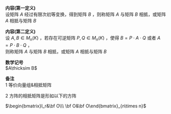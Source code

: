 **内容(第一定义)**  
设矩阵 $A$ 经过有限次初等变换，得到矩阵 $B$ ，则称矩阵 $A$ 与矩阵 $B$ 相抵，或矩阵 $A$ 相抵与矩阵 $B$  
  
**内容(第二定义)**  
设 $A,B\in M_n(K)$ ，若存在可逆矩阵 $P,Q\in M_n(K)$ ，使得 $B=P\cdot A\cdot Q$ 或者 $A=P\cdot B\cdot Q$ ，  
则称矩阵 $A$ 与矩阵 $B$ 相抵，或矩阵 $A$ 相抵与矩阵 $B$  
  
**数学记号**  
 $A\thicksim B$  
  
**备注**  
1 等价向量组&相抵矩阵  
  
2 方阵的相抵矩阵是形如以下的方阵  
  
 $\begin{bmatrix}I_r&\bf O\\\ \bf O&\bf O\end{bmatrix}_{n\times n}$  
